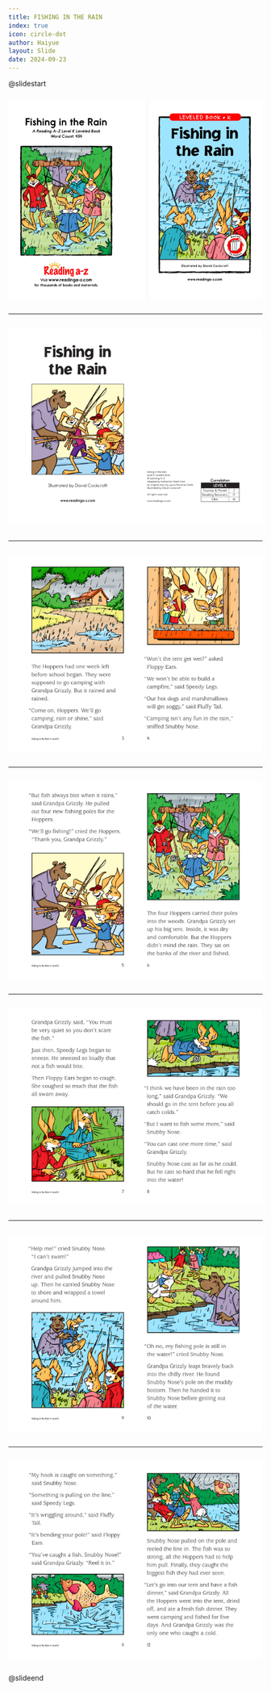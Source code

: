 ```yaml
---
title: FISHING IN THE RAIN
index: true
icon: circle-dot
author: Haiyue
layout: Slide
date: 2024-09-23
---
```

 
@slidestart

<div style="display:flex">
<div style="flex:1">

![](https://raw.githubusercontent.com/yclord/reading/refs/heads/master/english/Level-K/FISHING%20IN%20THE%20RAIN/001.webp)
</div>
<div style="flex:1">

![](https://raw.githubusercontent.com/yclord/reading/refs/heads/master/english/Level-K/FISHING%20IN%20THE%20RAIN/002.webp)
</div>
</div>

---

<div style="display:flex">
<div style="flex:1">

![](https://raw.githubusercontent.com/yclord/reading/refs/heads/master/english/Level-K/FISHING%20IN%20THE%20RAIN/003.webp)
</div>
<div style="flex:1">

![](https://raw.githubusercontent.com/yclord/reading/refs/heads/master/english/Level-K/FISHING%20IN%20THE%20RAIN/004.webp)
</div>
</div>

---

<div style="display:flex">
<div style="flex:1">

![](https://raw.githubusercontent.com/yclord/reading/refs/heads/master/english/Level-K/FISHING%20IN%20THE%20RAIN/005.webp)
</div>
<div style="flex:1">

![](https://raw.githubusercontent.com/yclord/reading/refs/heads/master/english/Level-K/FISHING%20IN%20THE%20RAIN/006.webp)
</div>
</div>

---

<div style="display:flex">
<div style="flex:1">

![](https://raw.githubusercontent.com/yclord/reading/refs/heads/master/english/Level-K/FISHING%20IN%20THE%20RAIN/007.webp)
</div>
<div style="flex:1">

![](https://raw.githubusercontent.com/yclord/reading/refs/heads/master/english/Level-K/FISHING%20IN%20THE%20RAIN/008.webp)
</div>
</div>

---

<div style="display:flex">
<div style="flex:1">

![](https://raw.githubusercontent.com/yclord/reading/refs/heads/master/english/Level-K/FISHING%20IN%20THE%20RAIN/009.webp)
</div>
<div style="flex:1">

![](https://raw.githubusercontent.com/yclord/reading/refs/heads/master/english/Level-K/FISHING%20IN%20THE%20RAIN/010.webp)
</div>
</div>

---

<div style="display:flex">
<div style="flex:1">

![](https://raw.githubusercontent.com/yclord/reading/refs/heads/master/english/Level-K/FISHING%20IN%20THE%20RAIN/011.webp)
</div>
<div style="flex:1">

![](https://raw.githubusercontent.com/yclord/reading/refs/heads/master/english/Level-K/FISHING%20IN%20THE%20RAIN/012.webp)
</div>
</div>

---

<div style="display:flex">
<div style="flex:1">

![](https://raw.githubusercontent.com/yclord/reading/refs/heads/master/english/Level-K/FISHING%20IN%20THE%20RAIN/013.webp)
</div>
<div style="flex:1">

![](https://raw.githubusercontent.com/yclord/reading/refs/heads/master/english/Level-K/FISHING%20IN%20THE%20RAIN/014.webp)
</div>
</div>

@slideend